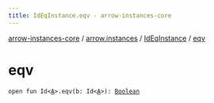 ```yaml
---
title: IdEqInstance.eqv - arrow-instances-core
---
```


[arrow-instances-core](../../index.html) / [arrow.instances](../index.html) / [IdEqInstance](index.html) / [eqv](./eqv.html)

# eqv

`open fun Id<`[`A`](index.html#A)`>.eqv(b: Id<`[`A`](index.html#A)`>): `[`Boolean`](https://kotlinlang.org/api/latest/jvm/stdlib/kotlin/-boolean/index.html)